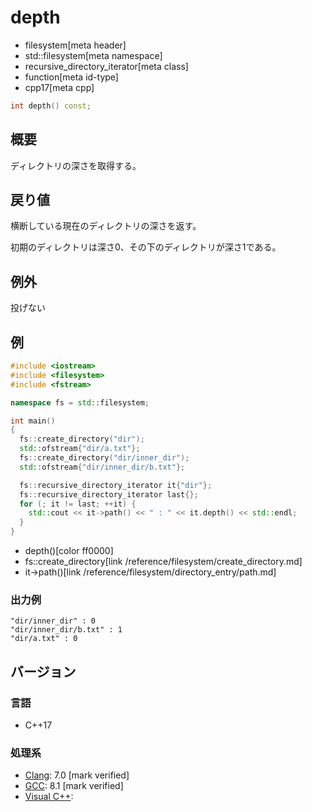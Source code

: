 # depth
* filesystem[meta header]
* std::filesystem[meta namespace]
* recursive_directory_iterator[meta class]
* function[meta id-type]
* cpp17[meta cpp]

```cpp
int depth() const;
```

## 概要
ディレクトリの深さを取得する。


## 戻り値
横断している現在のディレクトリの深さを返す。

初期のディレクトリは深さ0、その下のディレクトリが深さ1である。


## 例外
投げない


## 例
```cpp example
#include <iostream>
#include <filesystem>
#include <fstream>

namespace fs = std::filesystem;

int main()
{
  fs::create_directory("dir");
  std::ofstream{"dir/a.txt"};
  fs::create_directory("dir/inner_dir");
  std::ofstream{"dir/inner_dir/b.txt"};

  fs::recursive_directory_iterator it{"dir"};
  fs::recursive_directory_iterator last{};
  for (; it != last; ++it) {
    std::cout << it->path() << " : " << it.depth() << std::endl;
  }
}
```
* depth()[color ff0000]
* fs::create_directory[link /reference/filesystem/create_directory.md]
* it->path()[link /reference/filesystem/directory_entry/path.md]

### 出力例
```
"dir/inner_dir" : 0
"dir/inner_dir/b.txt" : 1
"dir/a.txt" : 0
```

## バージョン
### 言語
- C++17

### 処理系
- [Clang](/implementation.md#clang): 7.0 [mark verified]
- [GCC](/implementation.md#gcc): 8.1 [mark verified]
- [Visual C++](/implementation.md#visual_cpp):
